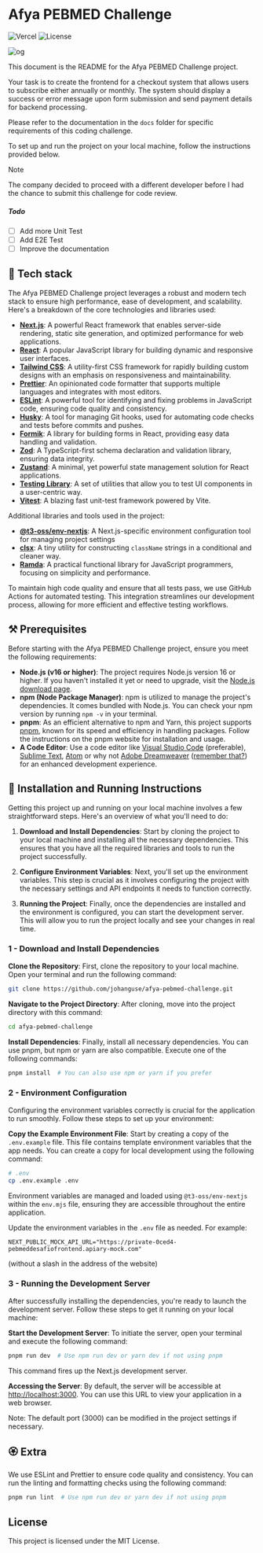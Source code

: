 
# Afya PEBMED Challenge

![Vercel](http://therealsujitk-vercel-badge.vercel.app/?app=afya-pebmed-challenge) ![License](https://img.shields.io/badge/license-MIT-blue)

![og](https://github.com/johanguse/afya-pebmed-challenge/assets/6184866/6712eb4f-17c2-45ee-a1e1-170f5ce17b56)

This document is the README for the Afya PEBMED Challenge project.

Your task is to create the frontend for a checkout system that allows users to subscribe either annually or monthly. The system should display a success or error message upon form submission and send payment details for backend processing.

Please refer to the documentation in the `docs` folder for specific requirements of this coding challenge.

To set up and run the project on your local machine, follow the instructions provided below.

> [!NOTE]
> The company decided to proceed with a different developer before I had the chance to submit this challenge for code review.

##### Todo

- [ ] Add more Unit Test
- [ ] Add E2E Test
- [ ] Improve the documentation

## 🤖 Tech stack

The Afya PEBMED Challenge project leverages a robust and modern tech stack to ensure high performance, ease of development, and scalability. Here's a breakdown of the core technologies and libraries used:

- **[Next.js](https://nextjs.org/)**: A powerful React framework that enables server-side rendering, static site generation, and optimized performance for web applications.
- **[React](https://reactjs.org/)**: A popular JavaScript library for building dynamic and responsive user interfaces.
- **[Tailwind CSS](https://tailwindcss.com/)**: A utility-first CSS framework for rapidly building custom designs with an emphasis on responsiveness and maintainability.
- **[Prettier](https://prettier.io/)**: An opinionated code formatter that supports multiple languages and integrates with most editors.
- **[ESLint](https://eslint.org/)**: A powerful tool for identifying and fixing problems in JavaScript code, ensuring code quality and consistency.
- **[Husky](https://github.com/typicode/husky)**: A tool for managing Git hooks, used for automating code checks and tests before commits and pushes.
- **[Formik](https://formik.org/)**: A library for building forms in React, providing easy data handling and validation.
- **[Zod](https://github.com/colinhacks/zod)**: A TypeScript-first schema declaration and validation library, ensuring data integrity.
- **[Zustand](https://github.com/pmndrs/zustand)**: A minimal, yet powerful state management solution for React applications.
- **[Testing Library](https://testing-library.com/)**: A set of utilities that allow you to test UI components in a user-centric way.
- **[Vitest](https://vitest.dev/)**: A blazing fast unit-test framework powered by Vite.

Additional libraries and tools used in the project:

- **[@t3-oss/env-nextjs](#)**: A Next.js-specific environment configuration tool for managing project settings
- **[clsx](https://github.com/lukeed/clsx)**: A tiny utility for constructing `className` strings in a conditional and cleaner way.
- **[Ramda](https://ramdajs.com/)**: A practical functional library for JavaScript programmers, focusing on simplicity and performance.

To maintain high code quality and ensure that all tests pass, we use GitHub Actions for automated testing. This integration streamlines our development process, allowing for more efficient and effective testing workflows.

## ⚒️ Prerequisites

Before starting with the Afya PEBMED Challenge project, ensure you meet the following requirements:

- **Node.js (v16 or higher)**: The project requires Node.js version 16 or higher. If you haven't installed it yet or need to upgrade, visit the [Node.js download page](https://nodejs.org/).
- **npm (Node Package Manager)**: npm is utilized to manage the project's dependencies. It comes bundled with Node.js. You can check your npm version by running `npm -v` in your terminal.
- **pnpm**: As an efficient alternative to npm and Yarn, this project supports [pnpm](https://pnpm.io/), known for its speed and efficiency in handling packages. Follow the instructions on the pnpm website for installation and usage.
- **A Code Editor**: Use a code editor like [Visual Studio Code](https://code.visualstudio.com/) (preferable), [Sublime Text](https://www.sublimetext.com/), [Atom](https://atom.io/) or why not [Adobe Dreamweaver](https://www.adobe.com/br/products/dreamweaver.html) ([remember that?](https://en.wikipedia.org/wiki/Adobe_Dreamweaver)) for an enhanced development experience.

## 🚀 Installation and Running Instructions

Getting this project up and running on your local machine involves a few straightforward steps. Here's an overview of what you'll need to do:

1. **Download and Install Dependencies**: Start by cloning the project to your local machine and installing all the necessary dependencies. This ensures that you have all the required libraries and tools to run the project successfully.

2. **Configure Environment Variables**: Next, you'll set up the environment variables. This step is crucial as it involves configuring the project with the necessary settings and API endpoints it needs to function correctly.

3. **Running the Project**: Finally, once the dependencies are installed and the environment is configured, you can start the development server. This will allow you to run the project locally and see your changes in real time.

### 1 - Download and Install Dependencies

**Clone the Repository**: First, clone the repository to your local machine. Open your terminal and run the following command:

```bash
git clone https://github.com/johanguse/afya-pebmed-challenge.git
```

**Navigate to the Project Directory**: After cloning, move into the project directory with this command:

```bash
cd afya-pebmed-challenge
```

**Install Dependencies**: Finally, install all necessary dependencies. You can use pnpm, but npm or yarn are also compatible. Execute one of the following commands:

```bash
pnpm install  # You can also use npm or yarn if you prefer
```

### 2 - Environment Configuration

Configuring the environment variables correctly is crucial for the application to run smoothly. Follow these steps to set up your environment:

**Copy the Example Environment File**: Start by creating a copy of the `.env.example` file. This file contains template environment variables that the app needs. You can create a copy for local development using the following command:

```bash
# .env
cp .env.example .env
```

Environment variables are managed and loaded using `@t3-oss/env-nextjs` within the `env.mjs` file, ensuring they are accessible throughout the entire application.

Update the environment variables in the `.env` file as needed. For example:

```dotenv
NEXT_PUBLIC_MOCK_API_URL="https://private-0ced4-pebmeddesafiofrontend.apiary-mock.com"
```

(without a slash in the address of the website)

### 3 - Running the Development Server

After successfully installing the dependencies, you're ready to launch the development server. Follow these steps to get it running on your local machine:

**Start the Development Server**: To initiate the server, open your terminal and execute the following command:

```bash
pnpm run dev  # Use npm run dev or yarn dev if not using pnpm
```

   This command fires up the Next.js development server.

**Accessing the Server**: By default, the server will be accessible at [http://localhost:3000](http://localhost:3000). You can use this URL to view your application in a web browser.

   Note: The default port (3000) can be modified in the project settings if necessary.

## 🏵️ Extra

We use ESLint and Prettier to ensure code quality and consistency. You can run the linting and formatting checks using the following command:

```bash
pnpm run lint  # Use npm run dev or yarn dev if not using pnpm
```

## License

This project is licensed under the MIT License.
